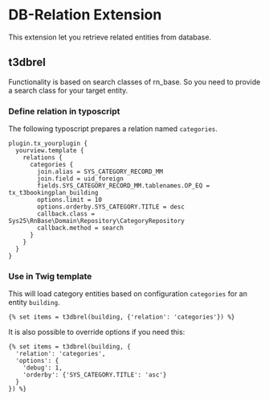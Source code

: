 # DB-Relation Extension

This extension let you retrieve related entities from database.

## t3dbrel

Functionality is based on search classes of rn_base. So you need to provide a search class for your target entity.

### Define relation in typoscript

The following typoscript prepares a relation named `categories`.

```
plugin.tx_yourplugin {
  yourview.template {
    relations {
      categories {
        join.alias = SYS_CATEGORY_RECORD_MM
        join.field = uid_foreign
        fields.SYS_CATEGORY_RECORD_MM.tablenames.OP_EQ = tx_t3bookingplan_building
        options.limit = 10
        options.orderby.SYS_CATEGORY.TITLE = desc
        callback.class = Sys25\RnBase\Domain\Repository\CategoryRepository
        callback.method = search
      }
    }
  }
}

```

### Use in Twig template

This will load category entities based on configuration `categories` for an entity `building`.

```twig
{% set items = t3dbrel(building, {'relation': 'categories'}) %}

```
It is also possible to override options if you need this:

```twig
{% set items = t3dbrel(building, {
  'relation': 'categories',
  'options': {
    'debug': 1,
    'orderby': {'SYS_CATEGORY.TITLE': 'asc'}
  }
}) %}

```
